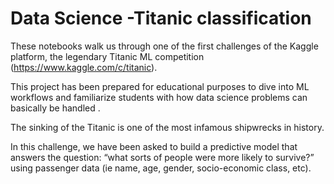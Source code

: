 # Data Science -Titanic classification

These notebooks walk us through one of the first challenges of the Kaggle platform, the legendary Titanic ML competition (https://www.kaggle.com/c/titanic). 

This project has been prepared for educational purposes to dive into ML workflows and familiarize students with how data science problems can basically be handled .

The sinking of the Titanic is one of the most infamous shipwrecks in history.

In this challenge, we have been asked to build a predictive model that answers the question:
“what sorts of people were more likely to survive?” using passenger data (ie name, age, gender, socio-economic class, etc). 

